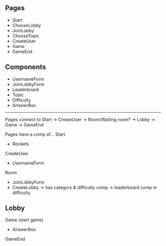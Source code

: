## Pages
- Start
- ChooseLobby
- JoinLobby
- ChooseTopic
- CreateUser
- Game
- GameEnd

## Components
- UsernameForm
- JoinLobbyForm
- Leaderboard
- Topic
- Difficulty
- AnswerBox
__________
Pages connect to
Start -> CreateUser -> Room/Waiting room? -> Lobby -> Game -> GameEnd

Pages have a comp of...
Start
- Rockets

CreateUser
- UsernameForm

Room
- JoinLobbyForm
- CreateLobby -> has category & difficulty comp -> leaderboard comp in difficulty

Lobby
- 

Game (start game)
- AnswerBox

GameEnd
